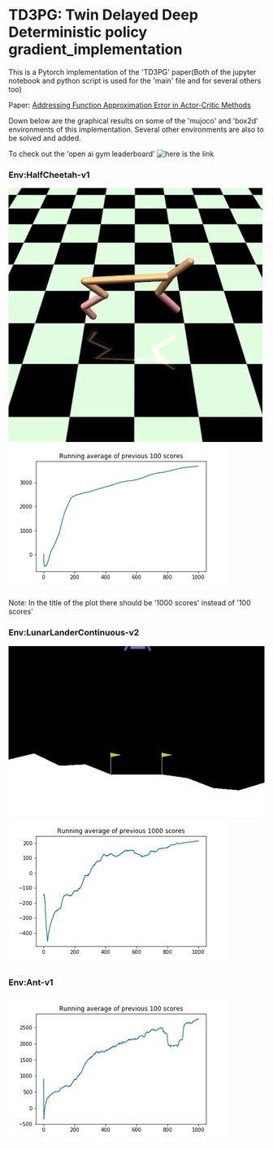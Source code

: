 # TD3PG: Twin Delayed Deep Deterministic policy gradient_implementation

This is a Pytorch implementation of the 'TD3PG' paper(Both of the jupyter notebook and python script is used for the 'main' file and for several others too)

Paper: [Addressing Function Approximation Error in Actor-Critic Methods](https://arxiv.org/abs/1802.09477)


Down below are the graphical results on some of the 'mujoco' and 'box2d' environments of this implementation. Several other environments are also to be solved and added.

To check out the 'open ai gym leaderboard' ![here is the link](https://github.com/openai/gym/wiki/Leaderboard)

### Env:HalfCheetah-v1 
![](https://github.com/RUFFY-369/TD3PG_implementation/blob/master/temp/video/half_cheetah/openaigym.video.0.45180.video000975.gif) ![](https://github.com/RUFFY-369/TD3PG_implementation/blob/master/plots/HalfCheetah-v1.png)

Note: In the title of the plot there should be '1000 scores' instead of '100 scores'

### Env:LunarLanderContinuous-v2 
![](https://github.com/RUFFY-369/TD3PG_implementation/blob/master/temp/video/Lunar_lander_continuous_v2/openaigym.video.0.6508.video000975.gif)![](https://github.com/RUFFY-369/TD3PG_implementation/blob/master/plots/LunarLanderContinuous-v2.png)

### Env:Ant-v1 
![](https://github.com/RUFFY-369/TD3PG_implementation/blob/master/plots/Ant-v1.png)
